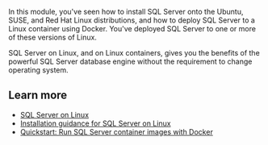 In this module, you've seen how to install SQL Server onto the Ubuntu, SUSE, and Red Hat Linux distributions, and how to deploy SQL Server to a Linux container using Docker. You've deployed SQL Server to one or more of these versions of Linux.

SQL Server on Linux, and on Linux containers, gives you the benefits of the powerful SQL Server database engine without the requirement to change operating system.

## Learn more

- [SQL Server on Linux](https://docs.microsoft.com/sql/linux/sql-server-linux-overview?view=sql-server-2017)
- [Installation guidance for SQL Server on Linux](https://docs.microsoft.com/sql/linux/sql-server-linux-setup?view=sql-server-2017)
- [Quickstart: Run SQL Server container images with Docker](https://docs.microsoft.com/sql/linux/quickstart-install-connect-docker?view=sql-server-2017&pivots=cs1-bash)
